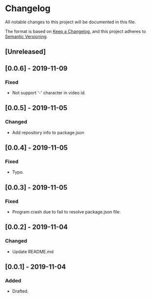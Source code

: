 # Changelog
All notable changes to this project will be documented in this file.

The format is based on [Keep a Changelog](https://keepachangelog.com/en/1.0.0/),
and this project adheres to [Semantic Versioning](https://semver.org/spec/v2.0.0.html).

## [Unreleased]

## [0.0.6] - 2019-11-09
### Fixed
- Not support '-' character in video id.

## [0.0.5] - 2019-11-05
### Changed
- Add repository info to package.json

## [0.0.4] - 2019-11-05
### Fixed
- Typo.

## [0.0.3] - 2019-11-05
### Fixed
- Program crash due to fail to resolve package.json file.

## [0.0.2] - 2019-11-04
### Changed
- Update README.md

## [0.0.1] - 2019-11-04
### Added
- Drafted.
